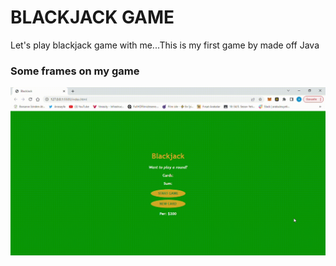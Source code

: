 <h1>BLACKJACK GAME</h1>

<p>Let's play blackjack game with me...This is my first game by made off Java</p>

<h3>Some frames on my game</h3>

![](./BlackJack.gif)
